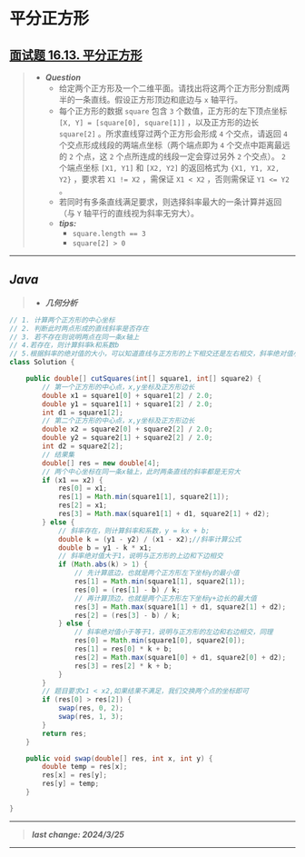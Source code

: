 # 平分正方形

## [面试题 16.13. 平分正方形](https://leetcode.cn/problems/bisect-squares-lcci/)

> - ***Question***
>   - 给定两个正方形及一个二维平面。请找出将这两个正方形分割成两半的一条直线。假设正方形顶边和底边与 `x` 轴平行。
>   - 每个正方形的数据 `square` 包含 `3` 个数值，正方形的左下顶点坐标 `[X, Y] = [square[0], square[1]]` ，以及正方形的边长 `square[2]` 。所求直线穿过两个正方形会形成 `4` 个交点，请返回 `4` 个交点形成线段的两端点坐标（两个端点即为 `4` 个交点中距离最远的 `2` 个点，这 `2` 个点所连成的线段一定会穿过另外 `2` 个交点）。 `2` 个端点坐标 `[X1, Y1]` 和 `[X2, Y2]` 的返回格式为 `{X1, Y1, X2, Y2}` ，要求若 `X1 != X2` ，需保证 `X1 < X2` ，否则需保证 `Y1 <= Y2` 。
>   - 若同时有多条直线满足要求，则选择斜率最大的一条计算并返回（与 `Y` 轴平行的直线视为斜率无穷大）。
>   - ***tips:***
>     - `square.length == 3`
>     - `square[2] > 0`

---

## *Java*

> - ***几何分析***

```java
// 1. 计算两个正方形的中心坐标
// 2. 判断此时两点形成的直线斜率是否存在
// 3. 若不存在则说明两点在同一条x轴上
// 4.若存在，则计算斜率k和系数b
// 5.根据斜率的绝对值的大小，可以知道直线与正方形的上下相交还是左右相交，斜率绝对值小于等于1，左右相交，斜率等于1就是对角线，既是上下相交又左右相交，随便放哪边计算都行
class Solution {

    public double[] cutSquares(int[] square1, int[] square2) {
        // 第一个正方形的中心点，x,y坐标及正方形边长
        double x1 = square1[0] + square1[2] / 2.0;
        double y1 = square1[1] + square1[2] / 2.0;
        int d1 = square1[2];
        // 第二个正方形的中心点，x,y坐标及正方形边长
        double x2 = square2[0] + square2[2] / 2.0;
        double y2 = square2[1] + square2[2] / 2.0;
        int d2 = square2[2];
        // 结果集
        double[] res = new double[4];
        // 两个中心坐标在同一条x轴上，此时两条直线的斜率都是无穷大
        if (x1 == x2) {
            res[0] = x1;
            res[1] = Math.min(square1[1], square2[1]);
            res[2] = x1;
            res[3] = Math.max(square1[1] + d1, square2[1] + d2);
        } else {
            // 斜率存在，则计算斜率和系数，y = kx + b;
            double k = (y1 - y2) / (x1 - x2);//斜率计算公式
            double b = y1 - k * x1;
            // 斜率绝对值大于1，说明与正方形的上边和下边相交
            if (Math.abs(k) > 1) {
                // 先计算底边，也就是两个正方形左下坐标y的最小值
                res[1] = Math.min(square1[1], square2[1]);
                res[0] = (res[1] - b) / k;
                // 再计算顶边，也就是两个正方形左下坐标y+边长的最大值
                res[3] = Math.max(square1[1] + d1, square2[1] + d2);
                res[2] = (res[3] - b) / k;
            } else {
                // 斜率绝对值小于等于1，说明与正方形的左边和右边相交，同理
                res[0] = Math.min(square1[0], square2[0]);
                res[1] = res[0] * k + b;
                res[2] = Math.max(square1[0] + d1, square2[0] + d2);
                res[3] = res[2] * k + b;
            }
        }
        // 题目要求x1 < x2,如果结果不满足，我们交换两个点的坐标即可
        if (res[0] > res[2]) {
            swap(res, 0, 2);
            swap(res, 1, 3);
        }
        return res;
    }

    public void swap(double[] res, int x, int y) {
        double temp = res[x];
        res[x] = res[y];
        res[y] = temp;
    }

}
```

---

> ***last change: 2024/3/25***

---
